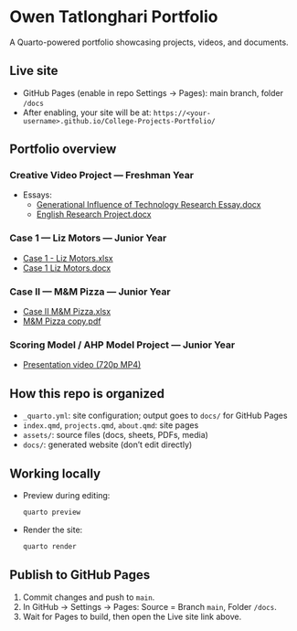 # Owen Tatlonghari Portfolio

A Quarto-powered portfolio showcasing projects, videos, and documents.

## Live site

- GitHub Pages (enable in repo Settings → Pages): main branch, folder `/docs`
- After enabling, your site will be at: `https://<your-username>.github.io/College-Projects-Portfolio/`

## Portfolio overview

### Creative Video Project — Freshman Year
- Essays:
  - [Generational Influence of Technology Research Essay.docx](assets/docs/Generational%20Influence%20of%20Technology%20Research%20Essay.docx)
  - [English Research Project.docx](assets/docs/English%20Research%20Project.docx)

### Case 1 — Liz Motors — Junior Year
- [Case 1 - Liz Motors.xlsx](assets/Case%201%20-%20Liz%20Motors%20copy.xlsx)
- [Case 1 Liz Motors.docx](assets/Case%201%20Liz%20Motors%20copy.docx)

### Case II — M&M Pizza — Junior Year
- [Case II M&M Pizza.xlsx](assets/Case%20II%20M%26M%20Pizza.xlsx)
- [M&M Pizza copy.pdf](assets/M%26M%20Pizza%20copy.pdf)

### Scoring Model / AHP Model Project — Junior Year
- [Presentation video (720p MP4)](Tatlonghari%20Owen%20PPT%20720p.mp4)

## How this repo is organized
- `_quarto.yml`: site configuration; output goes to `docs/` for GitHub Pages
- `index.qmd`, `projects.qmd`, `about.qmd`: site pages
- `assets/`: source files (docs, sheets, PDFs, media)
- `docs/`: generated website (don’t edit directly)

## Working locally
- Preview during editing:
  ```bash
  quarto preview
  ```
- Render the site:
  ```bash
  quarto render
  ```

## Publish to GitHub Pages
1. Commit changes and push to `main`.
2. In GitHub → Settings → Pages: Source = Branch `main`, Folder `/docs`.
3. Wait for Pages to build, then open the Live site link above.
